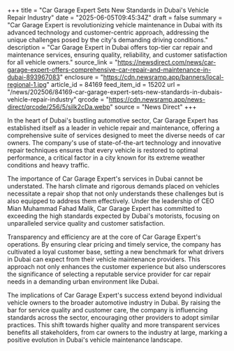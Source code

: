 +++
title = "Car Garage Expert Sets New Standards in Dubai's Vehicle Repair Industry"
date = "2025-06-05T09:45:34Z"
draft = false
summary = "Car Garage Expert is revolutionizing vehicle maintenance in Dubai with its advanced technology and customer-centric approach, addressing the unique challenges posed by the city's demanding driving conditions."
description = "Car Garage Expert in Dubai offers top-tier car repair and maintenance services, ensuring quality, reliability, and customer satisfaction for all vehicle owners."
source_link = "https://newsdirect.com/news/car-garage-expert-offers-comprehensive-car-repair-and-maintenance-in-dubai-893967083"
enclosure = "https://cdn.newsramp.app/banners/local-regional-1.jpg"
article_id = 84169
feed_item_id = 15202
url = "/news/202506/84169-car-garage-expert-sets-new-standards-in-dubais-vehicle-repair-industry"
qrcode = "https://cdn.newsramp.app/news-direct/qrcode/256/5/silk2cDa.webp"
source = "News Direct"
+++

<p>In the heart of Dubai's bustling automotive sector, Car Garage Expert has established itself as a leader in vehicle repair and maintenance, offering a comprehensive suite of services designed to meet the diverse needs of car owners. The company's use of state-of-the-art technology and innovative repair techniques ensures that every vehicle is restored to optimal performance, a critical factor in a city known for its extreme weather conditions and heavy traffic.</p><p>The importance of Car Garage Expert's services in Dubai cannot be understated. The harsh climate and rigorous demands placed on vehicles necessitate a repair shop that not only understands these challenges but is also equipped to address them effectively. Under the leadership of CEO Mian Muhammad Fahad Malik, Car Garage Expert has committed to exceeding the high standards expected by Dubai's motorists, focusing on unparalleled service quality and customer satisfaction.</p><p>Transparency and efficiency are at the core of Car Garage Expert's operations. By ensuring clear pricing and timely service, the company has cultivated a loyal customer base, setting a new benchmark for what drivers in Dubai can expect from their vehicle maintenance providers. This approach not only enhances the customer experience but also underscores the significance of selecting a reputable service provider for car repair needs in a demanding urban environment like Dubai.</p><p>The implications of Car Garage Expert's success extend beyond individual vehicle owners to the broader automotive industry in Dubai. By raising the bar for service quality and customer care, the company is influencing standards across the sector, encouraging other providers to adopt similar practices. This shift towards higher quality and more transparent services benefits all stakeholders, from car owners to the industry at large, marking a positive evolution in Dubai's vehicle maintenance landscape.</p>
